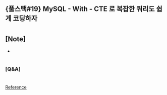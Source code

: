 ## {풀스택#19} MySQL - With - CTE 로 복잡한 쿼리도 쉽게 코딩하자

#

## [Note]

-

#

### [Q&A]

#

[Reference](https://www.youtube.com/watch?v=3FTsbFYt6Ok&list=PLEOnZ6GeucBU7FR26mn9d3Mxqc8V81yHX&index=19)
